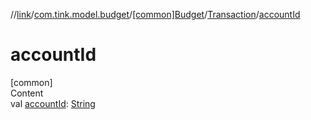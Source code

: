 //[link](../../../index.md)/[com.tink.model.budget](../../index.md)/[[common]Budget](../index.md)/[Transaction](index.md)/[accountId](account-id.md)



# accountId  
[common]  
Content  
val [accountId](account-id.md): [String](https://kotlinlang.org/api/latest/jvm/stdlib/kotlin/-string/index.html)  



